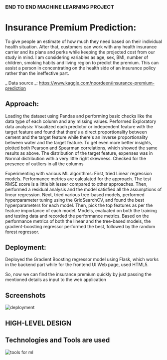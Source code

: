 ### END TO END MACHINE LEARNING PROJECT ###

# Insurance Premium Prediction:

To give people an estimate of how much they need based on their individual health situation. After that, customers can work with any health insurance carrier and its plans and perks while keeping the projected cost from our study in mind. I am considering variables as age, sex, BMI, number of children, smoking habits and living region to predict the premium. This can assist a person in concentrating on the health side of an insurance policy rather than the ineffective part.

_ Data source _: https://www.kaggle.com/noordeen/insurance-premium-prediction

## Approach:

Loading the dataset using Pandas and performing basic checks like the data type of each column and any missing values.
Performed Exploratory data analysis:
Visualized each predictor or independent feature with the target feature and found that there's a direct proportionality between cement and the target feature while there's an inverse proportionality between water and the target feature.
To get even more better insights, plotted both Pearson and Spearman correlations, which showed the same results as above.
The distribution of the target feature, expenses was in Normal distribution with a very little right skewness.
Checked for the presence of outliers in all the columns

Experimenting with various ML algorithms:
First, tried Linear regression models. Performance metrics are calculated for the approach. The test RMSE score is a little bit lesser compared to other approaches. Then, performed a residual analysis and the model satisfied all the assumptions of linear regression.
Next, tried various tree-based models, performed hyperparameter tuning using the GridSearchCV, and found the best hyperparameters for each model. Then, pick the top features as per the feature importance of each model. Models, evaluated on both the training and testing data and recorded the performance metrics.
Based on the performance metrics of both the linear and the tree-based models, the gradient-boosting regressor performed the best, followed by the random forest regressor. 

## Deployment: 
Deployed the Gradient Boosting regressor model using Flask, which works in the backend part while for the frontend UI Web page, used HTML5.


So, now we can find the insurance premium quickly by just passing the mentioned details as input to the web application 

## Screenshots
![deployment](https://github.com/RobinMitra30/Premium_Prediction/assets/115272817/af01332a-77a2-4324-836f-4ca236993488)

## HIGH-LEVEL DESIGN




## Technologies and Tools are used
![tools for ml](https://github.com/RobinMitra30/Premium_Prediction/assets/115272817/5bbb0541-cfa5-49c3-8e44-22a16e6eb7b2)

